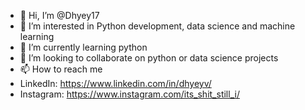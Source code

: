 - 👋 Hi, I’m @Dhyey17
- 👀 I’m interested in Python development, data science and machine learning
- 🌱 I’m currently learning python
- 💞️ I’m looking to collaborate on python or data science projects 
- 📫 How to reach me 
-   LinkedIn: https://www.linkedin.com/in/dhyeyv/
-   Instagram: https://www.instagram.com/its_shit_still_i/
<!---
Dhyey17/Dhyey17 is a ✨ special ✨ repository because its `README.md` (this file) appears on your GitHub profile.
You can click the Preview link to take a look at your changes.
--->
